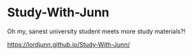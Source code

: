 # Study-With-Junn
Oh my, sanest university student meets more study materials?!

https://lordjunn.github.io/Study-With-Junn/
